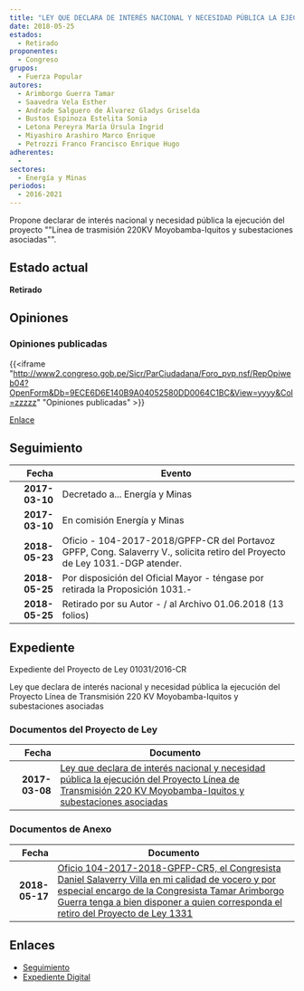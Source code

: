 ```yaml
---
title: "LEY QUE DECLARA DE INTERÉS NACIONAL Y NECESIDAD PÚBLICA LA EJECUCIÓN DEL PROYECTO LÍNEA DE TRANSMISIÓN 220KV MOYOBAMBA-IQUITOS Y SUBESTACIONES ASOCIADAS"
date: 2018-05-25
estados: 
  - Retirado
proponentes: 
  - Congreso
grupos: 
  - Fuerza Popular
autores: 
  - Arimborgo Guerra Tamar
  - Saavedra Vela Esther
  - Andrade Salguero de Álvarez Gladys Griselda
  - Bustos Espinoza Estelita Sonia
  - Letona Pereyra María Úrsula Ingrid
  - Miyashiro Arashiro Marco Enrique
  - Petrozzi Franco Francisco Enrique Hugo
adherentes: 
  - 
sectores: 
  - Energía y Minas
periodos: 
  - 2016-2021
---
```


Propone declarar de interés nacional y necesidad pública la ejecución del proyecto ""Línea de trasmisión 220KV Moyobamba-Iquitos y subestaciones asociadas"".


## Estado actual

**Retirado**

## Opiniones

### Opiniones publicadas

{{<iframe "http://www2.congreso.gob.pe/Sicr/ParCiudadana/Foro_pvp.nsf/RepOpiweb04?OpenForm&Db=9ECE6D6E140B9A04052580DD0064C1BC&View=yyyy&Col=zzzzz" "Opiniones publicadas" >}}

[Enlace](http://www2.congreso.gob.pe/Sicr/ParCiudadana/Foro_pvp.nsf/RepOpiweb04?OpenForm&Db=9ECE6D6E140B9A04052580DD0064C1BC&View=yyyy&Col=zzzzz)

## Seguimiento

| Fecha | Evento |
|------:|--------|
| **2017-03-10** | Decretado a... Energía y Minas|
| **2017-03-10** | En comisión Energía y Minas|
| **2018-05-23** | Oficio - 104-2017-2018/GPFP-CR del Portavoz GPFP, Cong. Salaverry V., solicita retiro del Proyecto de Ley 1031.-DGP atender.|
| **2018-05-25** | Por disposición del Oficial Mayor - téngase por retirada la Proposición 1031.-|
| **2018-05-25** | Retirado por su Autor - / al Archivo 01.06.2018 (13 folios)|


## Expediente

Expediente del Proyecto de Ley 01031/2016-CR

Ley que declara de interés nacional y necesidad pública la ejecución del Proyecto Línea de Transmisión 220 KV Moyobamba-Iquitos y subestaciones asociadas


### Documentos del Proyecto de Ley

| Fecha | Documento |
|------:|--------|
| **2017-03-08** | [Ley que declara de interés nacional y necesidad pública la ejecución del Proyecto Línea de Transmisión 220 KV Moyobamba-Iquitos y subestaciones asociadas](http://www.leyes.congreso.gob.pe/Documentos/2016_2021/Proyectos_de_Ley_y_de_Resoluciones_Legislativas/PL0103120170308.PDF) |

### Documentos de Anexo

| Fecha | Documento |
|------:|--------|
| **2018-05-17** | [Oficio 104-2017-2018-GPFP-CR5, el Congresista Daniel Salaverry Villa en mi calidad de vocero y por especial encargo de la Congresista Tamar Arimborgo Guerra tenga a bien disponer a quien corresponda el retiro del Proyecto de Ley 1331](http://www.leyes.congreso.gob.pe/Documentos/2016_2021/Retiro_de_Proyecto/OFICIO-104-2017-2018-GPFP-CR.pdf) |

## Enlaces 

- [Seguimiento](http://www2.congreso.gob.pe/Sicr/TraDocEstProc/CLProLey2016.nsf/f7fff46988ca05b1052578e100829cc7/64ac7588eec69691052580dd0063dbd1?OpenDocument)
- [Expediente Digital](http://www2.congreso.gob.pehttp://www2.congreso.gob.pe/Sicr/TraDocEstProc/CLProLey2016.nsf/f7fff46988ca05b1052578e100829cc7/64ac7588eec69691052580dd0063dbd1?OpenDocument&Click=05257FB7005EB655.eb71d0cf91d8294e05256cdf006b5706/$Body/0.1C6C)
